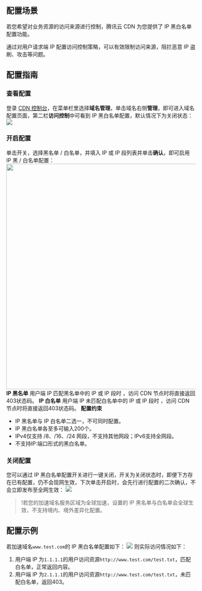 
## 配置场景
若您希望对业务资源的访问来源进行控制，腾讯云 CDN 为您提供了 IP 黑白名单配置功能。

通过对用户请求端 IP 配置访问控制策略，可以有效限制访问来源，阻拦恶意 IP 盗刷、攻击等问题。

## 配置指南

### 查看配置
登录 [CDN 控制台](https://console.cloud.tencent.com/cdn)，在菜单栏里选择**域名管理**，单击域名右侧**管理**，即可进入域名配置页面，第二栏**访问控制**中可看到 IP 黑白名单配置，默认情况下为关闭状态：
![](https://main.qcloudimg.com/raw/d6f183e43bc1c025abe0d293a410630b.png)

### 开启配置

单击开关，选择黑名单 / 白名单，并填入 IP 或 IP 段列表并单击**确认**，即可启用 IP 黑 / 白名单配置：
<img src="https://qcloudimg.tencent-cloud.cn/raw/f20840d78b837d952f9e2aa4f7c3d31e.png" width="600px">
**IP 黑名单**
用户端 IP 匹配黑名单中的 IP 或 IP 段时 ，访问 CDN 节点时将直接返回403状态码。
**IP 白名单**
用户端 IP 未匹配白名单中的 IP 或 IP 段时 ，访问 CDN 节点时将直接返回403状态码。
**配置约束**
- IP 黑名单与 IP 白名单二选一，不可同时配置。
- IP 黑白名单各至多可输入200个。
- IPv4仅支持 /8、/16、/24 网段，不支持其他网段；IPv6支持全网段。
- 不支持IP:端口形式的黑白名单。

### 关闭配置
您可以通过 IP 黑白名单配置开关进行一键关闭，开关为关闭状态时，即便下方存在已有配置，仍不会现网生效，下次单击开启时，会先行进行配置的二次确认，不会立即发布至全网生效：
![](https://main.qcloudimg.com/raw/905c706c90a33f79e86b139187e1bfbc.png)

>!若您的加速域名服务区域为全球加速，设置的 IP 黑名单与白名单会全球生效，不支持境内、境外差异化配置。

## 配置示例

若加速域名`www.test.com`的 IP 黑白名单配置如下：
![](https://main.qcloudimg.com/raw/0fc7f674d500609ebae87873b3791724.png)
则实际访问情况如下：
1. 用户端 IP 为`1.1.1.1`的用户访问资源`http://www.test.com/test.txt`，匹配白名单，正常返回内容。
2. 用户端 IP 为`2.1.1.1`的用户访问资源`http://www.test.com/test.txt`，未匹配白名单，返回403。

